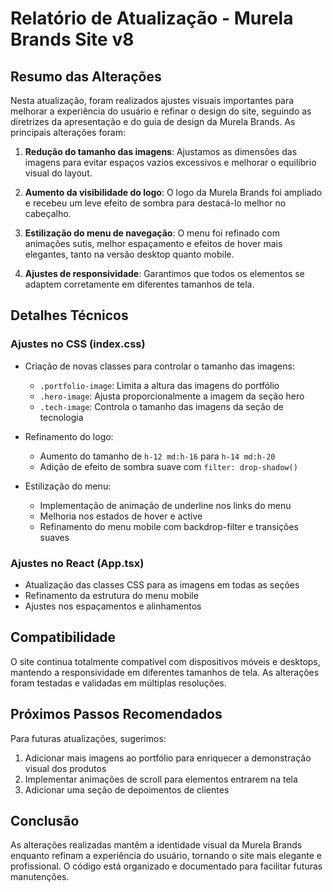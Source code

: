 # Relatório de Atualização - Murela Brands Site v8

## Resumo das Alterações

Nesta atualização, foram realizados ajustes visuais importantes para melhorar a experiência do usuário e refinar o design do site, seguindo as diretrizes da apresentação e do guia de design da Murela Brands. As principais alterações foram:

1. **Redução do tamanho das imagens**: Ajustamos as dimensões das imagens para evitar espaços vazios excessivos e melhorar o equilíbrio visual do layout.

2. **Aumento da visibilidade do logo**: O logo da Murela Brands foi ampliado e recebeu um leve efeito de sombra para destacá-lo melhor no cabeçalho.

3. **Estilização do menu de navegação**: O menu foi refinado com animações sutis, melhor espaçamento e efeitos de hover mais elegantes, tanto na versão desktop quanto mobile.

4. **Ajustes de responsividade**: Garantimos que todos os elementos se adaptem corretamente em diferentes tamanhos de tela.

## Detalhes Técnicos

### Ajustes no CSS (index.css)

- Criação de novas classes para controlar o tamanho das imagens:
  - `.portfolio-image`: Limita a altura das imagens do portfólio
  - `.hero-image`: Ajusta proporcionalmente a imagem da seção hero
  - `.tech-image`: Controla o tamanho das imagens da seção de tecnologia

- Refinamento do logo:
  - Aumento do tamanho de `h-12 md:h-16` para `h-14 md:h-20`
  - Adição de efeito de sombra suave com `filter: drop-shadow()`

- Estilização do menu:
  - Implementação de animação de underline nos links do menu
  - Melhoria nos estados de hover e active
  - Refinamento do menu mobile com backdrop-filter e transições suaves

### Ajustes no React (App.tsx)

- Atualização das classes CSS para as imagens em todas as seções
- Refinamento da estrutura do menu mobile
- Ajustes nos espaçamentos e alinhamentos

## Compatibilidade

O site continua totalmente compatível com dispositivos móveis e desktops, mantendo a responsividade em diferentes tamanhos de tela. As alterações foram testadas e validadas em múltiplas resoluções.

## Próximos Passos Recomendados

Para futuras atualizações, sugerimos:

1. Adicionar mais imagens ao portfólio para enriquecer a demonstração visual dos produtos
2. Implementar animações de scroll para elementos entrarem na tela
3. Adicionar uma seção de depoimentos de clientes

## Conclusão

As alterações realizadas mantêm a identidade visual da Murela Brands enquanto refinam a experiência do usuário, tornando o site mais elegante e profissional. O código está organizado e documentado para facilitar futuras manutenções.
